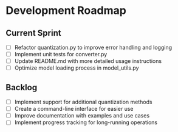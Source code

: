 # Development Roadmap

## Current Sprint
- [ ] Refactor quantization.py to improve error handling and logging
- [ ] Implement unit tests for converter.py
- [ ] Update README.md with more detailed usage instructions
- [ ] Optimize model loading process in model_utils.py

## Backlog
- [ ] Implement support for additional quantization methods
- [ ] Create a command-line interface for easier use
- [ ] Improve documentation with examples and use cases
- [ ] Implement progress tracking for long-running operations
